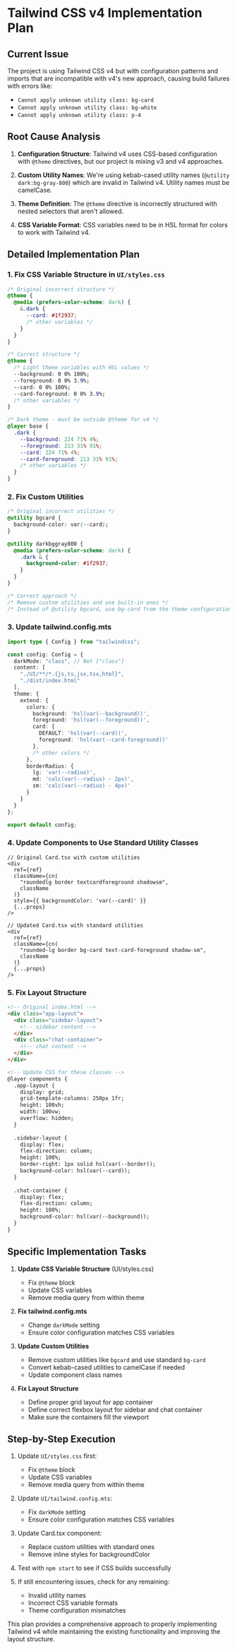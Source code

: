 # Tailwind CSS v4 Implementation Plan

## Current Issue

The project is using Tailwind CSS v4 but with configuration patterns and imports that are incompatible with v4's new approach, causing build failures with errors like:

- `Cannot apply unknown utility class: bg-card`
- `Cannot apply unknown utility class: bg-white`
- `Cannot apply unknown utility class: p-4`

## Root Cause Analysis

1. **Configuration Structure**: Tailwind v4 uses CSS-based configuration with `@theme` directives, but our project is mixing v3 and v4 approaches.

2. **Custom Utility Names**: We're using kebab-cased utility names (`@utility dark:bg-gray-800`) which are invalid in Tailwind v4. Utility names must be camelCase.

3. **Theme Definition**: The `@theme` directive is incorrectly structured with nested selectors that aren't allowed.

4. **CSS Variable Format**: CSS variables need to be in HSL format for colors to work with Tailwind v4.

## Detailed Implementation Plan

### 1. Fix CSS Variable Structure in `UI/styles.css`

```css
/* Original incorrect structure */
@theme {
  @media (prefers-color-scheme: dark) {
    &.dark {
      --card: #1f2937;
      /* other variables */
    }
  }
}

/* Correct structure */
@theme {
  /* Light theme variables with HSL values */
  --background: 0 0% 100%;
  --foreground: 0 0% 3.9%;
  --card: 0 0% 100%;
  --card-foreground: 0 0% 3.9%;
  /* other variables */
}

/* Dark theme - must be outside @theme for v4 */
@layer base {
  .dark {
    --background: 224 71% 4%;
    --foreground: 213 31% 91%;
    --card: 224 71% 4%;
    --card-foreground: 213 31% 91%;
    /* other variables */
  }
}
```

### 2. Fix Custom Utilities

```css
/* Original incorrect utilities */
@utility bgcard {
  background-color: var(--card);
}

@utility darkbggray800 {
  @media (prefers-color-scheme: dark) {
    .dark & {
      background-color: #1f2937;
    }
  }
}

/* Correct approach */
/* Remove custom utilities and use built-in ones */
/* Instead of @utility bgcard, use bg-card from the theme configuration */
```

### 3. Update tailwind.config.mts

```typescript
import type { Config } from "tailwindcss";

const config: Config = {
  darkMode: "class", // Not ["class"]
  content: [
    "./UI/**/*.{js,ts,jsx,tsx,html}",
    "./dist/index.html"
  ],
  theme: {
    extend: {
      colors: {
        background: 'hsl(var(--background))',
        foreground: 'hsl(var(--foreground))',
        card: {
          DEFAULT: 'hsl(var(--card))',
          foreground: 'hsl(var(--card-foreground))'
        },
        /* other colors */
      },
      borderRadius: {
        lg: 'var(--radius)',
        md: 'calc(var(--radius) - 2px)',
        sm: 'calc(var(--radius) - 4px)'
      }
    }
  }
};

export default config;
```

### 4. Update Components to Use Standard Utility Classes

```tsx
// Original Card.tsx with custom utilities
<div
  ref={ref}
  className={cn(
    "roundedlg border textcardforeground shadowsm",
    className
  )}
  style={{ backgroundColor: 'var(--card)' }}
  {...props}
/>

// Updated Card.tsx with standard utilities
<div
  ref={ref}
  className={cn(
    "rounded-lg border bg-card text-card-foreground shadow-sm",
    className
  )}
  {...props}
/>
```

### 5. Fix Layout Structure

```html
<!-- Original index.html -->
<div class="app-layout">
  <div class="sidebar-layout">
    <!-- sidebar content -->
  </div>
  <div class="chat-container">
    <!-- chat content -->
  </div>
</div>

<!-- Update CSS for these classes -->
@layer components {
  .app-layout {
    display: grid;
    grid-template-columns: 250px 1fr;
    height: 100vh;
    width: 100vw;
    overflow: hidden;
  }
  
  .sidebar-layout {
    display: flex;
    flex-direction: column;
    height: 100%;
    border-right: 1px solid hsl(var(--border));
    background-color: hsl(var(--card));
  }
  
  .chat-container {
    display: flex;
    flex-direction: column;
    height: 100%;
    background-color: hsl(var(--background));
  }
}
```

## Specific Implementation Tasks

1. **Update CSS Variable Structure** (UI/styles.css)
   - Fix `@theme` block
   - Update CSS variables
   - Remove media query from within theme

2. **Fix tailwind.config.mts**
   - Change `darkMode` setting
   - Ensure color configuration matches CSS variables

3. **Update Custom Utilities**
   - Remove custom utilities like `bgcard` and use standard `bg-card`
   - Convert kebab-cased utilities to camelCase if needed
   - Update component class names

4. **Fix Layout Structure**
   - Define proper grid layout for app container
   - Define correct flexbox layout for sidebar and chat container
   - Make sure the containers fill the viewport

## Step-by-Step Execution

1. Update `UI/styles.css` first:
   - Fix `@theme` block
   - Update CSS variables
   - Remove media query from within theme

2. Update `UI/tailwind.config.mts`:
   - Fix `darkMode` setting
   - Ensure color configuration matches CSS variables

3. Update Card.tsx component:
   - Replace custom utilities with standard ones
   - Remove inline styles for backgroundColor

4. Test with `npm start` to see if CSS builds successfully

5. If still encountering issues, check for any remaining:
   - Invalid utility names
   - Incorrect CSS variable formats
   - Theme configuration mismatches

This plan provides a comprehensive approach to properly implementing Tailwind v4 while maintaining the existing functionality and improving the layout structure. 
